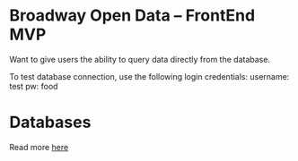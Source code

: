 # Broadway Open Data – FrontEnd MVP
Want to give users the ability to query data directly from the database.

To test database connection, use the following login credentials:
  username: test
  pw: food



# Databases
Read more [here](app/databases)
